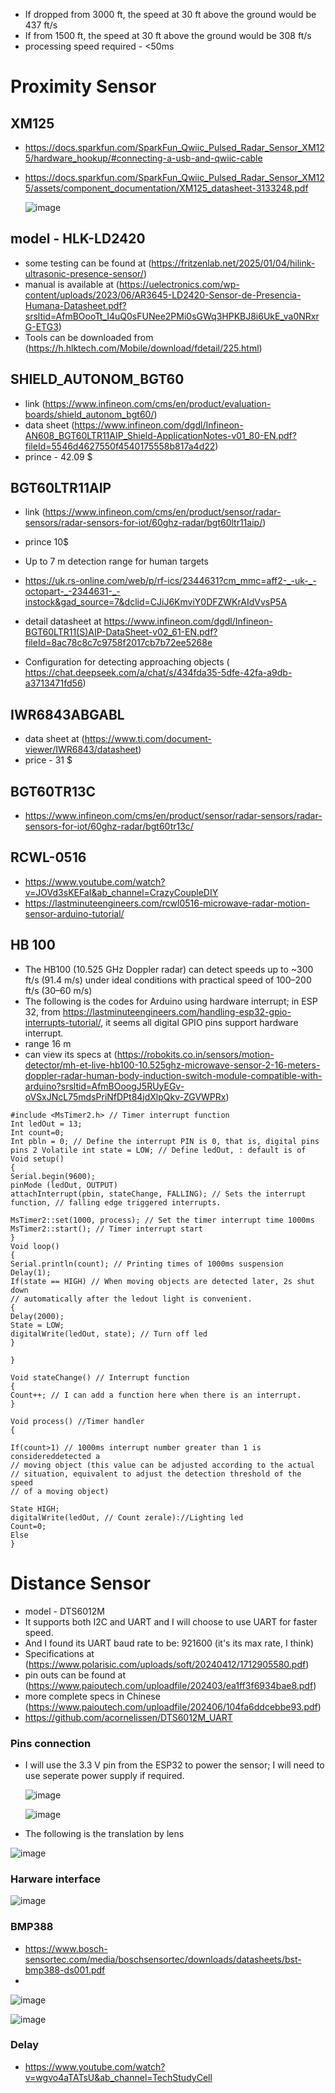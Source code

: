 - If dropped from 3000 ft, the speed at 30 ft above the ground would be 437 ft/s
- If from 1500 ft, the speed at 30 ft above the ground would be 308 ft/s
- processing speed required - <50ms

# Proximity Sensor

## XM125
- https://docs.sparkfun.com/SparkFun_Qwiic_Pulsed_Radar_Sensor_XM125/hardware_hookup/#connecting-a-usb-and-qwiic-cable
- https://docs.sparkfun.com/SparkFun_Qwiic_Pulsed_Radar_Sensor_XM125/assets/component_documentation/XM125_datasheet-3133248.pdf

  ![image](https://github.com/user-attachments/assets/52b811a8-5aef-4f4f-bdf1-8ccc8a96b7b7)


## model - HLK-LD2420
- some testing can be found at (https://fritzenlab.net/2025/01/04/hilink-ultrasonic-presence-sensor/)
- manual is available at (https://uelectronics.com/wp-content/uploads/2023/06/AR3645-LD2420-Sensor-de-Presencia-Humana-Datasheet.pdf?srsltid=AfmBOooTt_I4uQ0sFUNee2PMi0sGWq3HPKBJ8i6UkE_va0NRxrG-ETG3)
- Tools can be downloaded from (https://h.hlktech.com/Mobile/download/fdetail/225.html)

## SHIELD_AUTONOM_BGT60
- link (https://www.infineon.com/cms/en/product/evaluation-boards/shield_autonom_bgt60/)
- data sheet (https://www.infineon.com/dgdl/Infineon-AN608_BGT60LTR11AIP_Shield-ApplicationNotes-v01_80-EN.pdf?fileId=5546d4627550f4540175558b817a4d22)
- prince - 42.09 $

## BGT60LTR11AIP
- link (https://www.infineon.com/cms/en/product/sensor/radar-sensors/radar-sensors-for-iot/60ghz-radar/bgt60ltr11aip/)
- prince 10$
- Up to 7 m detection range for human targets
- https://uk.rs-online.com/web/p/rf-ics/2344631?cm_mmc=aff2-_-uk-_-octopart-_-2344631-_-instock&gad_source=7&dclid=CJiJ6KmviY0DFZWKrAIdVvsP5A
- detail datasheet at https://www.infineon.com/dgdl/Infineon-BGT60LTR11(S)AIP-DataSheet-v02_61-EN.pdf?fileId=8ac78c8c7c9758f2017cb7b72ee5268e

- Configuration for detecting approaching objects ( https://chat.deepseek.com/a/chat/s/434fda35-5dfe-42fa-a9db-a3713471fd56)

## IWR6843ABGABL
 - data sheet at (https://www.ti.com/document-viewer/IWR6843/datasheet)
 - price - 31 $

## BGT60TR13C
- https://www.infineon.com/cms/en/product/sensor/radar-sensors/radar-sensors-for-iot/60ghz-radar/bgt60tr13c/

## RCWL-0516
- https://www.youtube.com/watch?v=JOVd3sKEFaI&ab_channel=CrazyCoupleDIY
- https://lastminuteengineers.com/rcwl0516-microwave-radar-motion-sensor-arduino-tutorial/

## HB 100
- The HB100 (10.525 GHz Doppler radar) can detect speeds up to ~300 ft/s (91.4 m/s) under ideal conditions with practical speed of 100–200 ft/s (30–60 m/s)
- The following is the codes for Arduino using hardware interrupt; in ESP 32, from https://lastminuteengineers.com/handling-esp32-gpio-interrupts-tutorial/, it seems all digital GPIO pins support hardware interrupt.
- range 16 m
- can view its specs at (https://robokits.co.in/sensors/motion-detector/mh-et-live-hb100-10.525ghz-microwave-sensor-2-16-meters-doppler-radar-human-body-induction-switch-module-compatible-with-arduino?srsltid=AfmBOoogJ5RUyEGv-oVSxJNcL75mdsPriNfDPt84jdXlpQkv-ZGVWPRx)

```
#include <MsTimer2.h> // Timer interrupt function
Int ledOut = 13;
Int count=0;
Int pbln = 0; // Define the interrupt PIN is 0, that is, digital pins pins 2 Volatile int state = LOW; // Define ledOut, : default is of
Void setup()
{
Serial.begin(9600);
pinMode (ledOut, OUTPUT)
attachInterrupt(pbin, stateChange, FALLING); // Sets the interrupt function, // falling edge triggered interrupts.

MsTimer2::set(1000, process); // Set the timer interrupt time 1000ms
MsTimer2::start(); // Timer interrupt start
}
Void loop()
{
Serial.println(count); // Printing times of 1000ms suspension
Delay(1);
If(state == HIGH) // When moving objects are detected later, 2s shut down
// automatically after the ledout light is convenient.
{
Delay(2000);
State = LOW;
digitalWrite(ledOut, state); // Turn off led
}

}

Void stateChange() // Interrupt function
{
Count++; // I can add a function here when there is an interrupt.
}

Void process() //Timer handler
{

If(count>1) // 1000ms interrupt number greater than 1 is considereddetected a
// moving object (this value can be adjusted according to the actual
// situation, equivalent to adjust the detection threshold of the speed
// of a moving object)

State HIGH;
digitalWrite(ledOut, // Count zerale)://Lighting led
Count=0;
Else
}
```

# Distance Sensor

- model - DTS6012M
- It supports both I2C and UART and I will choose to use UART for faster speed.
- And I found its UART baud rate to be: 921600 (it's its max rate, I think)
- Specifications at (https://www.polarisic.com/uploads/soft/20240412/1712905580.pdf)
- pin outs can be found at (https://www.paioutech.com/uploadfile/202403/ea1ff3f6934bae8.pdf)
- more complete specs in Chinese (https://www.paioutech.com/uploadfile/202406/104fa6ddcebbe93.pdf)
- https://github.com/acornelissen/DTS6012M_UART

### Pins connection
- I will use the 3.3 V pin from the ESP32 to power the sensor; I will need to use seperate power supply if required.


  ![image](https://github.com/user-attachments/assets/e39caa35-80b5-430c-9f15-8935aa86c0f2)

  ![image](https://github.com/user-attachments/assets/a8e454d0-c96d-40c8-ada3-52d6cebd27a8)

- The following is the translation by lens

 ![image](https://github.com/user-attachments/assets/408104b3-3d9e-4c46-9838-8b347b4740b1)

 ### Harware interface

 ![image](https://github.com/user-attachments/assets/e4d2d04c-b3a3-4dec-a31e-eee9496a2cbc)

 ### BMP388 
- https://www.bosch-sensortec.com/media/boschsensortec/downloads/datasheets/bst-bmp388-ds001.pdf
- 

 ![image](https://github.com/user-attachments/assets/29226cb3-2922-45e9-81cd-bc11285e6afd)

 ![image](https://github.com/user-attachments/assets/68f7249e-ed03-4d20-b243-b9b61d3a6c3d)

 ### Delay

 - https://www.youtube.com/watch?v=wgvo4aTATsU&ab_channel=TechStudyCell


